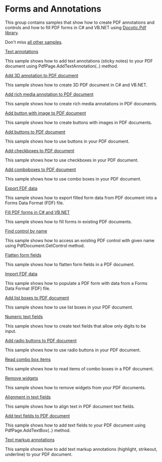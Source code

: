 # Forms and Annotations
This group contains samples that show how to create PDF annotations and controls and how to fill PDF forms in C# and VB.NET using [Docotic.Pdf library](https://bitmiracle.com/pdf-library/).

Don't miss [all other samples](/Samples).

[Text annotations](/Samples/Forms%20and%20Annotations/TextAnnotations)

This sample shows how to add text annotations (sticky notes) to your PDF document using PdfPage.AddTextAnnotation(..) method.

[Add 3D annotation to PDF document](/Samples/Forms%20and%20Annotations/3dAnnotations)

This sample shows how to create 3D PDF document in C# and VB.NET.

[Add rich media annotation to PDF document](/Samples/Forms%20and%20Annotations/RichMediaAnnotations)

This sample shows how to create rich media annotations in PDF documents.

[Add button with image to PDF document](/Samples/Forms%20and%20Annotations/ButtonImage)

This sample shows how to create buttons with images in PDF documents.

[Add buttons to PDF document](/Samples/Forms%20and%20Annotations/Buttons)

This sample shows how to use buttons in your PDF document.

[Add checkboxes to PDF document](/Samples/Forms%20and%20Annotations/Checkboxes)

This sample shows how to use checkboxes in your PDF document.

[Add comboboxes to PDF document](/Samples/Forms%20and%20Annotations/Comboboxes)

This sample shows how to use combo boxes in your PDF document.

[Export FDF data](/Samples/Forms%20and%20Annotations/ExportFdfData)

This sample shows how to export filled form data from PDF document into a Forms Data Format (FDF) file.

[Fill PDF forms in C# and VB.NET](/Samples/Forms%20and%20Annotations/FillForm)

This sample shows how to fill forms in existing PDF documents.

[Find control by name](/Samples/Forms%20and%20Annotations/FindControlByName)

This sample shows how to access an existing PDF control with given name using PdfDocument.GetControl method.

[Flatten form fields](/Samples/Forms%20and%20Annotations/FlattenFormFields)

This sample shows how to flatten form fields in a PDF document.

[Import FDF data](/Samples/Forms%20and%20Annotations/ImportFdfData)

This sample shows how to populate a PDF form with data from a Forms Data Format (FDF) file.

[Add list boxes to PDF document](/Samples/Forms%20and%20Annotations/Listboxes)

This sample shows how to use list boxes in your PDF document.

[Numeric text fields](/Samples/Forms%20and%20Annotations/NumericTextField)

This sample shows how to create text fields that allow only digits to be input.

[Add radio buttons to PDF document](/Samples/Forms%20and%20Annotations/RadioButtons)

This sample shows how to use radio buttons in your PDF document.

[Read combo box items](/Samples/Forms%20and%20Annotations/ReadComboBoxItems)

This sample shows how to read items of combo boxes in a PDF document.

[Remove widgets](/Samples/Forms%20and%20Annotations/RemoveWidgets)

This sample shows how to remove widgets from your PDF documents.

[Alignment in text fields](/Samples/Forms%20and%20Annotations/TextFieldAlignment)

This sample shows how to align text in PDF document text fields.

[Add text fields to PDF document](/Samples/Forms%20and%20Annotations/TextFields)

This sample shows how to add text fields to your PDF document using PdfPage.AddTextBox(..) method.

[Text markup annotations](/Samples/Forms%20and%20Annotations/TextMarkupAnnotations)

This sample shows how to add text markup annotations (highlight, strikeout, underline) to your PDF document.
